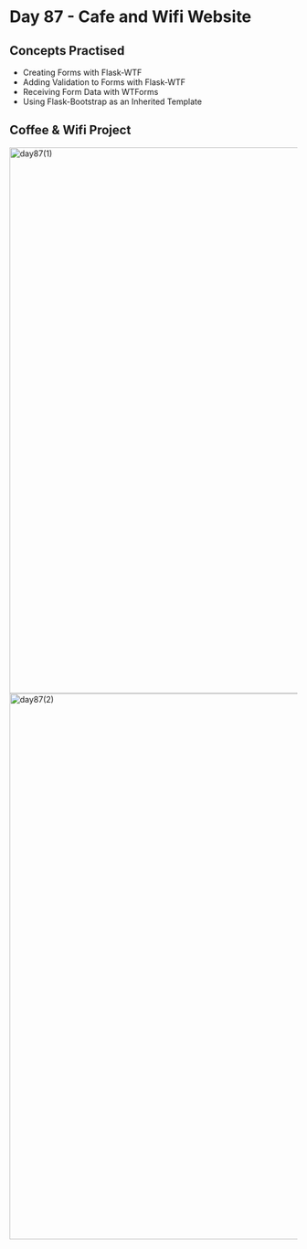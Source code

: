 # Day 87 - Cafe and Wifi Website
## Concepts Practised
- Creating Forms with Flask-WTF
- Adding Validation to Forms with Flask-WTF
- Receiving Form Data with WTForms
- Using Flask-Bootstrap as an Inherited Template
## Coffee & Wifi Project
<img width="956" alt="day87(1)" src="https://user-images.githubusercontent.com/98851253/170368757-8028b4a6-a5ff-476f-9868-3c11007368c6.png">
<img width="956" alt="day87(2)" src="https://user-images.githubusercontent.com/98851253/170368762-22d53aab-3d8c-4805-8027-a05ad8554831.png">
